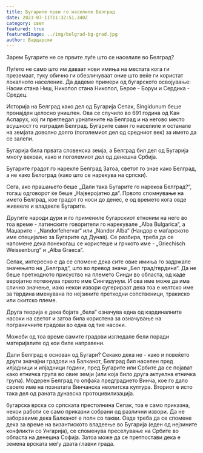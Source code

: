 ```yaml
---
title: Бугарите први го населиле Белград
date: 2023-07-11T11:32:51.340Z
category: свет
featured: true
featuredImage: ../img/belgrad-bg-grad.jpg
author: Вардарски
---
```

Зарем Бугарите не се првите луѓе што се населиле во Белград?

Луѓето не само што им даваат нови имиња на местата кога ги преземаат, туку обично ги обезличуваат оние што веќе ги користат локалното население. Да дадеме примери од бугарското освојување: Насии стана Ниш, Никопол стана Никопол, Берое - Боруи и Сердика - Средец.

Историја на Белград како дел од Бугарија
Сепак, Singidunum беше пронајден целосно уништен. Ова се случило во 691 година од Кан Аспарух, кој ги прегледал урнатините на Белград и на негово место всушност го изградил Белград. Бугарите сами го населиле и останале на земјата доволно долго (поголемиот дел од средниот век) за името да се залепи.

Бугарија била првата словенска земја, а Белград бил дел од Бугарија многу векови, како и поголемиот дел од денешна Србија.

Бугарите градот го нарекле Белград
Затоа, светот го знае како Белград, а не како Белоград (како што се нарекува на српски).

Сега, ако прашањето беше „Дали така Бугарите го нарекоа Белград?“, тогаш одговорот ќе беше „Најверојатно да“. Првото спомнување на името Белград, кое градот го носи до денес, е од времето кога овде живееле и владееле Бугарите.

Другите народи дури и го примениле бугарскиот етноним на него во тоа време - латинските говорители го нарекувале „Alba Bulgarica“, а Маџарите - „Nandorfehervar“ или „Nandor Alba“ (Нандор е маѓарското име специјално за Бугарите од Дунав). Се разбира, треба да се напомене дека понекогаш се користеше и грчкото име - „Griechisch Weissenburg“ и „Alba Graeca“.

Сепак, интересно е да се спомене дека сите овие имиња го задржале значењето на „Белград“, што во превод значи „Бел град/тврдина“. Да не беше претходното присуство на племето Синди во областа, од каде веројатно потекнува првото име Сингидунум. И ова име може да има слично значење, иако некои извори сугерираат дека тоа е келтско име за тврдина именувана по нејзините претходни сопственици, тракиско или скитско племе.

Друга теорија е дека бојата „бела“ означува една од кардиналните насоки на светот и затоа била користена за означување на пограничните градови во една од тие насоки.

Можеби од тоа време самите градови изгледале бели поради материјалите од кои биле направени.

Дали Белград е основан од Бугари?
Секако дека не - како и повеќето други значајни градови на Балканот, Белград бил населен пред илјадници и илјадници години, пред Бугарите или Србите да се појават како етничка група во овие земји (или која било друга актуелна етничка група). Модерен Белград го опфаќа предградието Винча, кое го дало своето име на познатата Винчанска неолитска култура. Вториот е исто така дел од раната дунавска протоцивилизација.

бугарска врска со српската престолнина
Сепак, тоа е само приказна, некои работи се само приказни собрани од различни извори. Да не заборавиме дека Балканот е полн со такви. Овде треба да се спомене дека за време на византиското владеење во Бугарија (еден од нејзините конфликти со Унгарија), се споменува преселување на Србите во областа на денешна Софија. Затоа може да се претпостави дека е земена врската меѓу двата главни града.